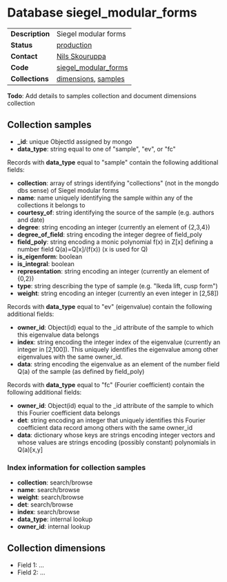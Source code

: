 # Database siegel_modular_forms

|||
|---|---|
|**Description**|Siegel modular forms|
|**Status**|[production](http://www.lmfdb.org/ModularForm/GSp/Q/)|
|**Contact**|[Nils Skouruppa](https://github.com/nilsskoruppa)|
|**Code**|[siegel_modular_forms](https://github.com/LMFDB/lmfdb/tree/master/lmfdb/siegel_modular_forms)|
|**Collections**|[dimensions](http://www.lmfdb.org/api/siegel_modular_forms/dimensions), [samples](http://www.lmfdb.org/api/siegel_modular_forms/samples)| 
**Todo**: Add details to samples collection and document dimensions collection

## Collection samples
* **_id**: unique ObjectId assigned by mongo
* **data_type**: string equal to one of "sample", "ev", or "fc"

Records with **data_type** equal to "sample" contain the following additional fields:
* **collection**: array of strings identifying "collections" (not in the mongdo dbs sense) of Siegel modular forms
* **name**: name uniquely identifying the sample within any of the collections it belongs to
* **courtesy_of**: string identifying the source of the sample (e.g. authors and date)
* **degree**: string encoding an integer (currently an element of {2,3,4})
* **degree_of_field**: string encoding the integer degree of field_poly
* **field_poly**: string encoding a monic polynomial f(x) in Z[x] defining a number field Q(a)=Q[x]/(f(x)) (x is used for Q)
* **is_eigenform**: boolean
* **is_integral**: boolean
* **representation**: string encoding an integer (currently an element of {0,2})
* **type**: string describing the type of sample (e.g. "Ikeda lift, cusp form")
* **weight**: string encoding an integer (currently an even integer in [2,58])

Records with **data_type** equal to "ev" (eigenvalue) contain the following additional fields:
* **owner_id**: Object(id) equal to the _id attribute of the sample to which this eigenvalue data belongs
* **index**: string encoding the integer index of the eigenvalue (currently an integer in [2,100]).  This uniquely identifies the eigenvalue among other eigenvalues with the same owner_id.
* **data**: string encoding the eigenvalue as an element of the number field Q(a) of the sample (as defined by field_poly)

Records with **data_type** equal to "fc" (Fourier coefficient) contain the following additional fields:
* **owner_id**: Object(id) equal to the _id attribute of the sample to which this Fourier coefficient data belongs
* **det**: string encoding an integer that uniquely identifies this Fourier coefficient data record among others with the same owner_id
* **data**: dictionary whose keys are strings encoding integer vectors and whose values are strings encoding (possibly constant) polynomials in Q(a)[x,y]

### Index information for collection samples
* **collection**: search/browse
* **name**: search/browse
* **weight**: search/browse
* **det**: search/browse
* **index**: search/browse
* **data_type**: internal lookup
* **owner_id**: internal lookup

## Collection dimensions
* Field 1: ...
* Field 2: ...

